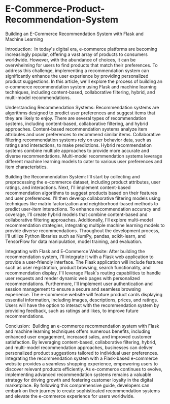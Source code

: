 # E-Commerce-Product-Recommendation-System

Building an E-Commerce Recommendation System with Flask and Machine Learning

Introduction: 
In today's digital era, e-commerce platforms are becoming increasingly popular, offering a vast array of products to consumers worldwide. However, with the abundance of choices, it can be overwhelming for users to find products that match their preferences. To address this challenge, implementing a recommendation system can significantly enhance the user experience by providing personalized product suggestions. In this article, we'll explore the process of building an e-commerce recommendation system using Flask and machine learning techniques, including content-based, collaborative filtering, hybrid, and multi-model recommendations.

Understanding Recommendation Systems:
Recommendation systems are algorithms designed to predict user preferences and suggest items that they are likely to enjoy.
There are several types of recommendation systems, including content-based, collaborative filtering, and hybrid approaches.
Content-based recommendation systems analyze item attributes and user preferences to recommend similar items.
Collaborative filtering recommendation systems rely on user behavior data, such as ratings and interactions, to make predictions.
Hybrid recommendation systems combine multiple approaches to provide more accurate and diverse recommendations.
Multi-model recommendation systems leverage different machine learning models to cater to various user preferences and item characteristics.

Building the Recommendation System:
I'll start by collecting and preprocessing the e-commerce dataset, including product attributes, user ratings, and interactions.
Next, I'll implement content-based recommendation algorithms to suggest products based on their features and user preferences.
I'll then develop collaborative filtering models using techniques like matrix factorization and neighborhood-based methods to predict user-item interactions.
To enhance recommendation accuracy and coverage, I'll create hybrid models that combine content-based and collaborative filtering approaches.
Additionally, I'll explore multi-model recommendation strategies, integrating multiple machine learning models to provide diverse recommendations.
Throughout the development process, I'll utilize Python libraries such as NumPy, pandas, scikit-learn, and TensorFlow for data manipulation, model training, and evaluation.

Integrating with Flask and E-Commerce Website:
After building the recommendation system, I'll integrate it with a Flask web application to provide a user-friendly interface.
The Flask application will include features such as user registration, product browsing, search functionality, and recommendation display.
I'll leverage Flask's routing capabilities to handle user requests and render dynamic web pages with personalized recommendations.
Furthermore, I'll implement user authentication and session management to ensure a secure and seamless browsing experience.
The e-commerce website will feature product cards displaying essential information, including images, descriptions, prices, and ratings.
Users will have the option to interact with the recommendation system by providing feedback, such as ratings and likes, to improve future recommendations.

Conclusion: 
Building an e-commerce recommendation system with Flask and machine learning techniques offers numerous benefits, including enhanced user engagement, increased sales, and improved customer satisfaction. By leveraging content-based, collaborative filtering, hybrid, and multi-model recommendation approaches, businesses can deliver personalized product suggestions tailored to individual user preferences. Integrating the recommendation system with a Flask-based e-commerce website provides a seamless shopping experience, empowering users to discover relevant products efficiently. As e-commerce continues to evolve, implementing advanced recommendation systems remains a valuable strategy for driving growth and fostering customer loyalty in the digital marketplace.
By following this comprehensive guide, developers can embark on their journey to create sophisticated recommendation systems and elevate the e-commerce experience for users worldwide.
